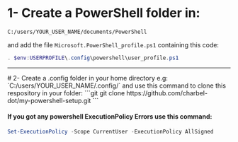 <!-- Add a .config folder in $HOME, and if that did not work try this -->

# 1- Create a **PowerShell** folder in:
`C:/users/YOUR_USER_NAME/documents/PowerShell`

and add the file
`Microsoft.PowerShell_profile.ps1` containing this code:
```powershell
. $env:USERPROFILE\.config\powershell\user_profile.ps1
```
<hr>
# 2- Create a .config folder in your home directory e.g: `C:/users/YOUR_USER_NAME/.config/`
and use this command to clone this respository in your folder:
```git
git clone https://github.com/charbel-dot/my-powershell-setup.git
```

#### If you got any powershell ExecutionPolicy Errors use this command:
```powershell
Set-ExecutionPolicy -Scope CurrentUser -ExecutionPolicy AllSigned
```

